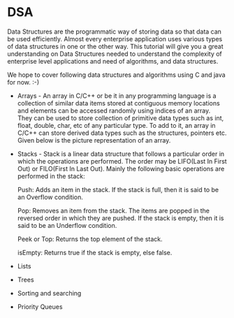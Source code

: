 # DSA

Data Structures are the programmatic way of storing data so that data can be used efficiently. Almost every enterprise application uses various types of data structures in one or the other way. This tutorial will give you a great understanding on Data Structures needed to understand the complexity of enterprise level applications and need of algorithms, and data structures.

We hope to cover following data structures and algorithms using C and java for now. :-)

* Arrays - An array in C/C++ or be it in any programming language is a collection of similar data items stored at contiguous memory locations and elements can be accessed randomly using indices of an array.  
They can be used to store collection of primitive data types such as int, float, double, char, etc of any particular type. To add to it, an array in C/C++ can store derived data types such as the structures, pointers etc. Given below is the picture representation of an array.

* Stacks - Stack is a linear data structure that follows a particular order in which the operations are performed. The order may be LIFO(Last In First Out) or FILO(First In Last Out).
Mainly the following basic operations are performed in the stack:

    Push: Adds an item in the stack. If the stack is full, then it is said to be an Overflow condition.

    Pop: Removes an item from the stack. The items are popped in the reversed order in which they are pushed. If the stack is empty, then it is said to be an Underflow condition.

    Peek or Top: Returns the top element of the stack.

    isEmpty: Returns true if the stack is empty, else false.

* Lists
* Trees
* Sorting and searching
* Priority Queues

